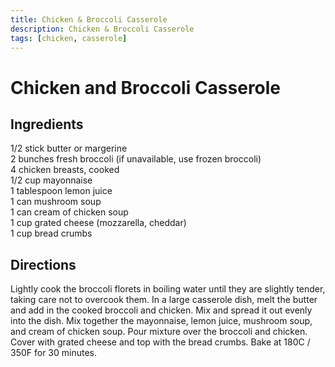 ```yaml
---
title: Chicken & Broccoli Casserole
description: Chicken & Broccoli Casserole
tags: [chicken, casserole]
---
```


# Chicken and Broccoli Casserole

## Ingredients
1/2 stick butter or margerine  
2 bunches fresh broccoli (if unavailable, use frozen broccoli)  
4 chicken breasts, cooked  
1/2 cup mayonnaise  
1 tablespoon lemon juice  
1 can mushroom soup  
1 can cream of chicken soup  
1 cup grated cheese (mozzarella, cheddar)  
1 cup bread crumbs

## Directions
Lightly cook the broccoli florets in boiling water until they are slightly tender, taking care not to overcook them. In a large casserole dish, melt the butter and add in the cooked broccoli and chicken. Mix and spread it out evenly into the dish. Mix together the mayonnaise, lemon juice, mushroom soup, and cream of chicken soup. Pour mixture over the broccoli and chicken. Cover with grated cheese and top with the bread crumbs. Bake at 180C / 350F for 30 minutes.